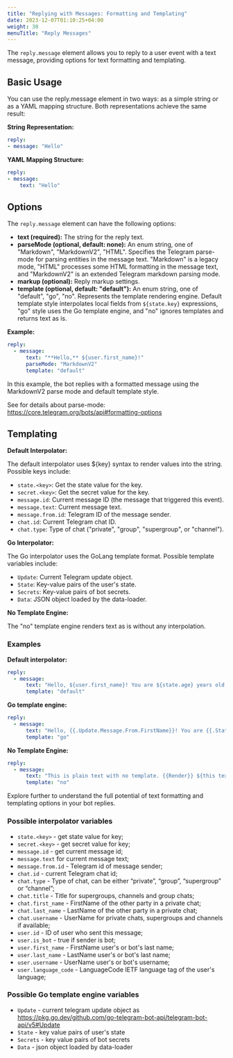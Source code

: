 ```yaml
---
title: "Replying with Messages: Formatting and Templating"
date: 2023-12-07T01:10:25+04:00
weight: 30
menuTitle: "Reply Messages"
---
```


The `reply.message` element allows you to reply to a user event with a text message,
providing options for text formatting and templating.

## Basic Usage

You can use the reply.message element in two ways: as a simple string or as a YAML mapping structure.
Both representations achieve the same result:

**String Representation:**
```yml
reply:
- message: "Hello"
```

**YAML Mapping Structure:**
```yml
reply:
- message:
    text: "Hello"
```

## Options

The `reply.message` element can have the following options:

 * **text (required):** The string for the reply text.
 * **parseMode (optional, default: none):** An enum string, one of "Markdown", "MarkdownV2", "HTML".
 Specifies the Telegram parse-mode for parsing entities in the message text. "Markdown" is a legacy mode,
 "HTML" processes some HTML formatting in the message text, and "MarkdownV2" is an extended Telegram markdown parsing mode.
 * **markup (optional):** Reply markup settings.
 * **template (optional, default: "default"):** An enum string, one of "default", "go", "no".
 Represents the template rendering engine. Default template style interpolates local fields from `${state.key}` expressions,
 "go" style uses the Go template engine, and "no" ignores templates and returns text as is.

**Example:**

```yml
reply:
  - message:
      text: "**Hello,** ${user.first_name}!"
      parseMode: "MarkdownV2"
      template: "default"
```

In this example, the bot replies with a formatted message using the MarkdownV2 parse mode and default template style.

See for details about parse-mode: https://core.telegram.org/bots/api#formatting-options

## Templating

**Default Interpolator:**

The default interpolator uses ${key} syntax to render values into the string. Possible keys include:

 * `state.<key>`: Get the state value for the key.
 * `secret.<key>`: Get the secret value for the key.
 * `message.id`: Current message ID (the message that triggered this event).
 * `message.text`: Current message text.
 * `message.from.id`: Telegram ID of the message sender.
 * `chat.id`: Current Telegram chat ID.
 * `chat.type`: Type of chat ("private", "group", "supergroup", or "channel").


**Go Interpolator:**

The Go interpolator uses the GoLang template format. Possible template variables include:

 * `Update`: Current Telegram update object.
 * `State`: Key-value pairs of the user's state.
 * `Secrets`: Key-value pairs of bot secrets.
 * `Data`: JSON object loaded by the data-loader.


**No Template Engine:**

The "no" template engine renders text as is without any interpolation.

### Examples

**Default interpolator:**

```yml
reply:
  - message:
      text: "Hello, ${user.first_name}! You are ${state.age} years old."
      template: "default"
```

**Go template engine:**

```yml
reply:
  - message:
      text: "Hello, {{.Update.Message.From.FirstName}}! You are {{.State.age}} years old."
      template: "go"
```

**No Template Engine:**

```yml
reply:
  - message:
      text: "This is plain text with no template. {{Render}} ${this text as is}."
      template: "no"
```

Explore further to understand the full potential of text formatting and templating options in your bot replies.

### Possible interpolator variables

- `state.<key>` - get state value for key;
- `secret.<key>` - get secret value for key;
- `message.id` - get current message id;
- `message.text` for current message text;
- `message.from.id` - Telegram id of message sender;
- `chat.id` - current Telegram chat id;
- `chat.type` - Type of chat, can be either “private”, “group”, “supergroup” or “channel”;
- `chat.title` - Title for supergroups, channels and group chats;
- `chat.first_name` - FirstName of the other party in a private chat;
- `chat.last_name` - LastName of the other party in a private chat;
- `chat.username` - UserName for private chats, supergroups and channels if available;
- `user.id` - ID of user who sent this message;
- `user.is_bot` - true if sender is bot;
- `user.first_name` - FirstName user's or bot's last name;
- `user.last_name` - LastName user's or bot's last name;
- `user.username` - UserName user's or bot's username;
- `user.language_code` - LanguageCode IETF language tag of the user's language;

### Possible Go template engine variables

- `Update` - current telegram update object as https://pkg.go.dev/github.com/go-telegram-bot-api/telegram-bot-api/v5#Update
- `State` - key value pairs of user's state
- `Secrets` - key value pairs of bot secrets
- `Data` - json object loaded by data-loader
